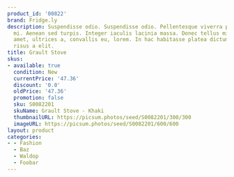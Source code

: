 ```yaml
---
product_id: '00822'
brand: Fridge.ly
description: Suspendisse odio. Suspendisse odio. Pellentesque viverra purus. Sed eu
  mi. Aenean sed turpis. Integer iaculis lacinia massa. Donec tellus mi, luctus sit
  amet, ultrices a, convallis eu, lorem. In hac habitasse platea dictumst. Donec lobortis
  risus a elit.
title: Grault Stove
skus:
- available: true
  condition: New
  currentPrice: '47.36'
  discount: '0.0'
  oldPrice: '47.36'
  promotion: false
  sku: S0082201
  skuName: Grault Stove - Khaki
  thumbnailURL: https://picsum.photos/seed/S0082201/300/300
  imageURL: https://picsum.photos/seed/S0082201/600/600
layout: product
categories:
- - Fashion
  - Baz
  - Waldop
  - Foobar
---
```


